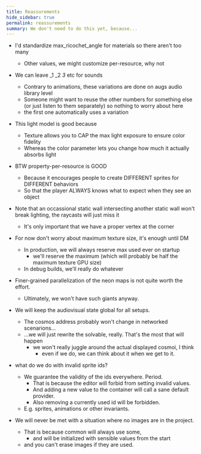 ```yaml
---
title: Reassurements
hide_sidebar: true
permalink: reassurements
summary: We don't need to do this yet, because...
---
```


- I'd standardize max_ricochet_angle for materials so there aren't too many
	- Other values, we might customize per-resource, why not

- We can leave _1 _2 _3_ etc for sounds
	- Contrary to animations, these variations are done on augs audio library level
	- Someone might want to reuse the other numbers for something else (or just listen to them separately) so nothing to worry about here
	- the first one automatically uses a variation

- This light model is good because
	- Texture allows you to CAP the max light exposure to ensure color fidelity
	- Whereas the color parameter lets you change how much it actually absorbs light

- BTW property-per-resource is GOOD
	- Because it encourages people to create DIFFERENT sprites for DIFFERENT behaviors
	- So that the player ALWAYS knows what to expect when they see an object

- Note that an occassional static wall intersecting another static wall won't break lighting, the raycasts will just miss it
	- It's only important that we have a proper vertex at the corner

- For now don't worry about maximum texture size, it's enough until DM
	- In production, we will always reserve max used ever on startup
		- we'll reserve the maximum (which will probably be half the maximum texture GPU size)
	- In debug builds, we'll really do whatever

- Finer-grained parallelization of the neon maps is not quite worth the effort.
	- Ultimately, we won't have such giants anyway.

- We will keep the audiovisual state global for all setups.
	- The cosmos address probably won't change in networked scenarions...
	- ...we will just rewrite the solvable, really. That's the most that will happen
		- we won't really juggle around the actual displayed cosmoi, I think
			- even if we do, we can think about it when we get to it.

- what do we do with invalid sprite ids?
	- We guarantee the validity of the ids everywhere. Period.
		- That is because the editor will forbid from setting invalid values.
		- And adding a new value to the container will call a sane default provider.
		- Also removing a currently used id will be forbidden.
	- E.g. sprites, animations or other invariants.

- We will never be met with a situation where no images are in the project.
	- That is because common will always use some,
		- and will be initialized with sensible values from the start
	- and you can't erase images if they are used.
